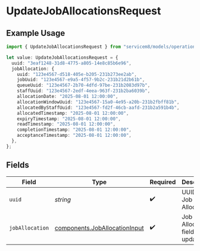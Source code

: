 # UpdateJobAllocationsRequest

## Example Usage

```typescript
import { UpdateJobAllocationsRequest } from "servicem8/models/operations";

let value: UpdateJobAllocationsRequest = {
  uuid: "3eaf1248-31d8-4775-a805-14e8c85b6e96",
  jobAllocation: {
    uuid: "123e4567-d518-405e-b205-231b273ee2ab",
    jobUuid: "123e4567-e9a5-4f57-9b2c-231b21d2b61b",
    queueUuid: "123e4567-2b70-4dfd-97be-231b2083d97b",
    staffUuid: "123e4567-2edf-4eea-963f-231b2ba6039b",
    allocationDate: "2025-08-01 12:00:00",
    allocationWindowUuid: "123e4567-15a0-4e95-a20b-231b2fbff81b",
    allocatedByStaffUuid: "123e4567-fd2f-46cb-aafd-231b2a591b4b",
    allocatedTimestamp: "2025-08-01 12:00:00",
    expiryTimestamp: "2025-08-01 12:00:00",
    readTimestamp: "2025-08-01 12:00:00",
    completionTimestamp: "2025-08-01 12:00:00",
    acceptanceTimestamp: "2025-08-01 12:00:00",
  },
};
```

## Fields

| Field                                                                          | Type                                                                           | Required                                                                       | Description                                                                    |
| ------------------------------------------------------------------------------ | ------------------------------------------------------------------------------ | ------------------------------------------------------------------------------ | ------------------------------------------------------------------------------ |
| `uuid`                                                                         | *string*                                                                       | :heavy_check_mark:                                                             | UUID of the Job Allocation                                                     |
| `jobAllocation`                                                                | [components.JobAllocationInput](../../models/components/joballocationinput.md) | :heavy_check_mark:                                                             | Job Allocation fields to update                                                |
